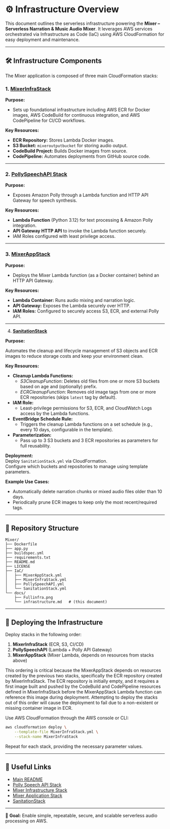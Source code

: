 # ⚙️ Infrastructure Overview

This document outlines the serverless infrastructure powering the **Mixer – Serverless Narration & Music Audio Mixer**. It leverages AWS services orchestrated via Infrastructure as Code (IaC) using AWS CloudFormation for easy deployment and maintenance.

---

## 🛠 Infrastructure Components

The Mixer application is composed of three main CloudFormation stacks:

### 1. [MixerInfraStack](../IaC/MixerInfraStack.yml)

**Purpose:**

* Sets up foundational infrastructure including AWS ECR for Docker images, AWS CodeBuild for continuous integration, and AWS CodePipeline for CI/CD workflows.

**Key Resources:**

* **ECR Repository:** Stores Lambda Docker images.
* **S3 Bucket:** `mixeroutputbucket` for storing audio output.
* **CodeBuild Project:** Builds Docker images from source.
* **CodePipeline:** Automates deployments from GitHub source code.

---

### 2. [PollySpeechAPI Stack](../IaC/PollySpeechAPI.yml)

**Purpose:**

* Exposes Amazon Polly through a Lambda function and HTTP API Gateway for speech synthesis.

**Key Resources:**

* **Lambda Function** (Python 3.12) for text processing & Amazon Polly integration.
* **API Gateway HTTP API** to invoke the Lambda function securely.
* IAM Roles configured with least privilege access.

---

### 3. [MixerAppStack](../IaC/MixerAppStack.yml)

**Purpose:**

* Deploys the Mixer Lambda function (as a Docker container) behind an HTTP API Gateway.

**Key Resources:**

* **Lambda Container:** Runs audio mixing and narration logic.
* **API Gateway:** Exposes the Lambda securely over HTTP.
* **IAM Roles:** Configured to securely access S3, ECR, and external Polly API.

---

4. **[SanitationStack](../IaC/SanitationStack.yml)**

**Purpose:**

Automates the cleanup and lifecycle management of S3 objects and ECR images to reduce storage costs and keep your environment clean.

**Key Resources:**

- **Cleanup Lambda Functions:**  
  - *S3CleanupFunction*: Deletes old files from one or more S3 buckets based on age and (optionally) prefix.
  - *ECRCleanupFunction*: Removes old image tags from one or more ECR repositories (skips `latest` tag by default).
- **IAM Role:**  
  - Least-privilege permissions for S3, ECR, and CloudWatch Logs access by the Lambda functions.
- **EventBridge Schedule Rule:**  
  - Triggers the cleanup Lambda functions on a set schedule (e.g., every 10 days, configurable in the template).
- **Parameterization:**  
  - Pass up to 3 S3 buckets and 3 ECR repositories as parameters for full reusability.

**Deployment:**  
Deploy `SanitationStack.yml` via CloudFormation.  
Configure which buckets and repositories to manage using template parameters.

**Example Use Cases:**  
- Automatically delete narration chunks or mixed audio files older than 10 days.
- Periodically prune ECR images to keep only the most recent/required tags.
  
---


## 📁 Repository Structure

```
Mixer/
├── Dockerfile
├── app.py
├── buildspec.yml
├── requirements.txt
├── README.md
├── LICENSE
├── IaC/
│   ├── MixerAppStack.yml
│   ├── MixerInfraStack.yml
│   ├── PollySpeechAPI.yml
│   └── SanitationStack.yml
└── docs/
    ├── Fullinfra.png
    └── infrastructure.md   # (this document)

```

---

## 🚀 Deploying the Infrastructure

Deploy stacks in the following order:

1. **MixerInfraStack** (ECR, S3, CI/CD)
2. **PollySpeechAPI** (Lambda + Polly API Gateway)
3. **MixerAppStack** (Mixer Lambda, depends on resources from stacks above)

This ordering is critical because the MixerAppStack depends on resources created by the previous two stacks, specifically the ECR repository created by MixerInfraStack. The ECR repository is initially empty, and it requires a first image built and pushed by the CodeBuild and CodePipeline resources defined in MixerInfraStack before the MixerAppStack Lambda function can reference this image during deployment. Attempting to deploy the stacks out of this order will cause the deployment to fail due to a non-existent or missing container image in ECR.

Use AWS CloudFormation through the AWS console or CLI:

```sh
aws cloudformation deploy \
    --template-file MixerInfraStack.yml \
    --stack-name MixerInfraStack
```

Repeat for each stack, providing the necessary parameter values.

---

## 🔗 Useful Links

* [Main README](../README.md)
* [Polly Speech API Stack](../IaC/PollySpeechAPI.yml)
* [Mixer Infrastructure Stack](../IaC/MixerInfraStack.yml)
* [Mixer Application Stack](../IaC/MixerAppStack.yml)
* [SanitationStack](../IaC/SanitationStack.yml)
---

🎯 **Goal:** Enable simple, repeatable, secure, and scalable serverless audio processing on AWS.
